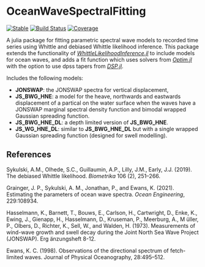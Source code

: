 # OceanWaveSpectralFitting

[![Stable](https://img.shields.io/badge/docs-stable-blue.svg)](https://JakeGrainger.github.io/OceanWaveSpectralFitting.jl/stable)
[![Build Status](https://github.com/JakeGrainger/OceanWaveSpectralFitting.jl/actions/workflows/CI.yml/badge.svg?branch=main)](https://github.com/JakeGrainger/OceanWaveSpectralFitting.jl/actions/workflows/CI.yml?query=branch%3Amain)
[![Coverage](https://codecov.io/gh/JakeGrainger/OceanWaveSpectralFitting.jl/branch/main/graph/badge.svg)](https://codecov.io/gh/JakeGrainger/OceanWaveSpectralFitting.jl)

A julia package for fitting parametric spectral wave models to recorded time series using Whittle and debiased Whittle likelihood inference. This package extends the functionality of [*WhittleLikelihoodInference.jl*](https://github.com/JakeGrainger/WhittleLikelihoodInference.jl) to include models for ocean waves, and adds a fit function which uses solvers from [*Optim.jl*](https://github.com/JuliaNLSolvers/Optim.jl) with the option to use dpss tapers from [*DSP.jl*](https://github.com/JuliaDSP/DSP.jl).

Includes the following models:
- **JONSWAP**: the JONSWAP spectra for vertical displacement,
- **JS\_BWG\_HNE**: a model for the heave, northwards and eastwards displacement of a partical on the water surface when the waves have a JONSWAP marginal spectral density function and bimodal wrapped Gaussian spreading function.
- **JS\_BWG\_HNE\_DL**: a depth limited version of **JS\_BWG\_HNE**.
- **JS\_WG\_HNE\_DL**: similar to **JS\_BWG\_HNE\_DL** but with a single wrapped Gaussian spreading function (designed for swell modelling).

## References

Sykulski, A.M., Olhede, S.C., Guillaumin, A.P., Lilly, J.M., Early, J.J. (2019). The debiased Whittle likelihood. *Biometrika* 106 (2), 251–266.

Grainger, J. P., Sykulski, A. M., Jonathan, P., and Ewans, K. (2021). Estimating the parameters of ocean wave
spectra. *Ocean Engineering*, 229:108934.

Hasselmann, K., Barnett, T., Bouws, E., Carlson, H., Cartwright, D., Enke, K., Ewing, J., Gienapp, H., Hasselmann, D., Kruseman, P., Meerburg, A., M  ̈uller, P., Olbers, D., Richter, K., Sell, W., and Walden, H. (1973). Measurements of wind-wave growth and swell decay during the Joint North Sea Wave Project (JONSWAP).
Erg ̈anzungsheft 8-12.

Ewans, K. C. (1998). Observations of the directional spectrum of fetch-limited waves. Journal of Physical Oceanography, 28:495–512.
